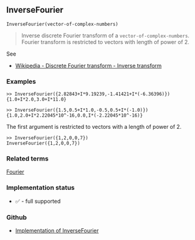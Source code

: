## InverseFourier

```
InverseFourier(vector-of-complex-numbers)
```

> Inverse discrete Fourier transform of a `vector-of-complex-numbers`. Fourier transform is restricted to vectors with length of power of 2.  

See
* [Wikipedia - Discrete Fourier transform - Inverse transform](https://en.wikipedia.org/wiki/Discrete_Fourier_transform#Inverse_transform)

### Examples 

```
>> InverseFourier({2.82843+I*9.19239,-1.41421+I*(-6.36396)})
{1.0+I*2.0,3.0+I*11.0}

>> InverseFourier({1.5,0.5+I*1.0,-0.5,0.5+I*(-1.0)})
{1.0,2.0+I*2.22045*10^-16,0.0,I*(-2.22045*10^-16)}
```

The first argument is restricted to vectors with a length of power of 2.

```
>> InverseFourier({1,2,0,0,7})
InverseFourier({1,2,0,0,7}) 
```

### Related terms

[Fourier](Fourier.md) 






### Implementation status

* &#x2705; - full supported

### Github

* [Implementation of InverseFourier](https://github.com/axkr/symja_android_library/blob/master/symja_android_library/matheclipse-core/src/main/java/org/matheclipse/core/reflection/system/InverseFourier.java#L15) 
